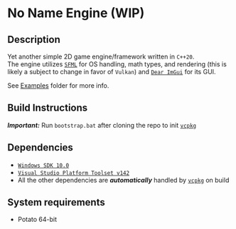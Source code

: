 # No Name Engine (WIP)
## Description
Yet another simple 2D game engine/framework written in `C++20`.\
The engine utilizes [`SFML`](https://www.sfml-dev.org/) for OS handling, math types, and rendering (this is likely a subject to change in favor of `Vulkan`) and [`Dear ImGui`](https://github.com/ocornut/imgui) for its GUI.

See [Examples](https://github.com/Trider12/NoNameEngine/tree/master/Examples/) folder for more info.
## Build Instructions
**_Important:_** Run `bootstrap.bat` after cloning the repo to init [`vcpkg`](https://github.com/microsoft/vcpkg)
## Dependencies
* [`Windows SDK 10.0`](https://developer.microsoft.com/en-us/windows/downloads/windows-sdk/)
* [`Visual Studio Platform Toolset v142`](https://visualstudio.microsoft.com/downloads/#build-tools-for-visual-studio-2019)
* All the other dependencies are **_automatically_** handled by [`vcpkg`](https://github.com/microsoft/vcpkg) on build
## System requirements
* Potato 64-bit
